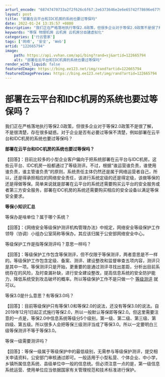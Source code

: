 ```yaml
---
arturl_encode: "68747470733a2f2f626c6f67:2e6373646e2e6e65742f78696e6779756e6775616e6a69612f:61727469636c652f64657461696c732f313232363635373934"
layout: post
title: "部署在云平台和IDC机房的系统也要过等保吗"
date: 2022-01-24 13:35:57 +0800
description: "我们正在严格落地执行等保2.0政策，但很多企业对于等保2.0政策不是很了解，不是很清楚，存在很多疑惑"
keywords: "等保 物理机房 云机房 云机房分自建虚拟化"
categories: ['行云管家']
tags: ['网络', '安全', 'Web']
artid: "122665794"
image:
    path: https://api.vvhan.com/api/bing?rand=sj&artid=122665794
    alt: "部署在云平台和IDC机房的系统也要过等保吗"
render_with_liquid: false
featuredImage: https://bing.ee123.net/img/rand?artid=122665794
featuredImagePreview: https://bing.ee123.net/img/rand?artid=122665794
---
```


# 部署在云平台和IDC机房的系统也要过等保吗？

我们正在严格落地执行等保2.0政策，但很多企业对于等保2.0政策不是很了解，不是很清楚，存在很多疑惑。对于企业是否有必要过等保不清楚，例如部署在云平台和IDC机房的系统也要过等保吗？

**部署在云平台和IDC机房的系统也要过等保吗？**

【回答】：目前比较多的小型企业客户偏向于把系统部署在云平台与IDC机房。这些云平台、IDC机房一般都通过了等级测评。不过，根据“谁运营谁负责，谁使用谁负责，谁主管谁负责”的原则，系统责任主体仍然还是属于网络运营者自己，所以，还是得承担相应的网络安全责任，该进行系统定级的还是得定级，该做等保的还是得做等保。简单来说就是部署在云平台的系统还需要购买云平台的安全服务或者第三方安全服务，部署在IDC机房的系统还需要购买相应的安全设备以满足等保安全要求。

**等保小知识汇总**

等保办是啥单位？属于哪个系统？

【回答】：《网络安全等级保护测评机构管理办法》中规定，网络安全等级保护工作领导（协调）小组办公室简称等保办。其应该归属于公安部网络安全中心。

等级保护工作是指等保测评吗？意思一样吗？

【回答】：等级保护工作包含等保测评，但不仅限于等保测评，两者意思是不一样的。等级保护工作包含定级、备案、测评、建设整改和监督审查五项内容，测评只是其中一项。等保测评只是开始，更重要的是通过测评寻找出差距，分析出目前系统存在的风险，及时查漏补缺，进行安全建设整改，提高信息系统的安全防护能力，降低系统受到攻击破坏的概率。所以等级保护工作不是只做一个
[等级测评](https://www.cloudbility.com/club/12480.html)
就可以。

等保3.0是什么意思？有等保3.0吗？

【回答】：目前等级保护只有等保1.0和等保2.0的说法，还没有等保3.0的说法。自2019年12月1日起正式施行等保2.0，所以一般默认等保即等保2.0。但这里需要注意的一点是，等保2.0中信息系统等级分5个级别，第一级、第二级、第三级、第四级、第五级。所以很多人会把等保三级测评当成了等保3.0。所以一定要明白三级等保测评不等于等保3.0。

等保一级需要测评吗？

【回答】：等保一级属于等级保护中的最低级别，无需参与等级保护测评，提交相关申请资料，公安部门审核通过即可。一般适用于小型私营、个体企业、中小学，乡镇所属信息系统、县级单位中一般的信息统。但必须注意一点的是，第一级信息系统运营、使用单位应当依据国家有关管理规范和技术标准进行保护。
